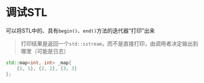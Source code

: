 # 调试STL

可以将STL中的、具有`begin()`、`end()`方法的迭代器“打印”出来

> 打印结果是返回一个`std::sstream`，而不是直接打印，由调用者决定输出到哪里（可能是日志）

```c++
std::map<int, int> _map{
    {1, 1}, {2, 2}, {3, 3}
};
```

